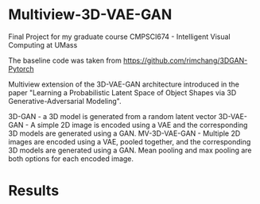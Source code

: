 # Multiview-3D-VAE-GAN
Final Project for my graduate course CMPSCI674 - Intelligent Visual Computing at UMass

The baseline code was taken from https://github.com/rimchang/3DGAN-Pytorch

Multiview extension of the 3D-VAE-GAN architecture introduced in the paper "Learning a Probabilistic Latent Space of Object Shapes via 3D Generative-Adversarial Modeling".

3D-GAN - a 3D model is generated from a random latent vector
3D-VAE-GAN - A simple 2D image is encoded using a VAE and the corresponding 3D models are generated using a GAN. 
MV-3D-VAE-GAN - Multiple 2D images are encoded using a VAE, pooled together, and the corresponding 3D models are generated using a GAN. Mean pooling and max pooling are both options for each encoded image.

# Results

